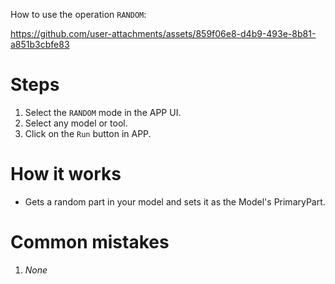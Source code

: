 How to use the operation `RANDOM`:

https://github.com/user-attachments/assets/859f06e8-d4b9-493e-8b81-a851b3cbfe83

# Steps
1. Select the `RANDOM` mode in the APP UI. 
2. Select any model or tool.
3. Click on the `Run` button in APP.

# How it works
- Gets a random part in your model and sets it as the Model's PrimaryPart.

# Common mistakes
1. *None*
